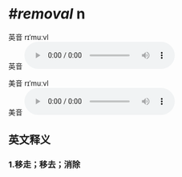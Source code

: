 # ***\#removal*** n
英音 rɪˈmuːvl  
英音
<audio src="./media/removal1_AAC.aac" controls="controls"></audio>

美音 rɪˈmuːvl  
美音
<audio src="./media/removal2_AAC.aac" controls="controls"></audio>



  

英文释义
---
### 1.**移走；移去；消除**  


